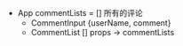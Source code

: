 - App commentLists = [] 所有的评论
  - CommentInput {userName, comment}
  - CommentList [] props -> commentLists